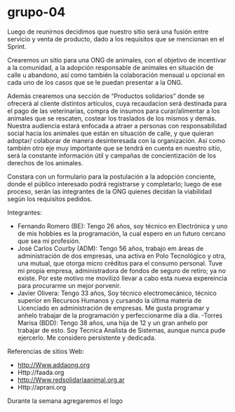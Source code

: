 # grupo-04

Luego de reunirnos decidimos que nuestro sitio será una fusión entre servicio y venta de producto, dado a los requisitos que se mencionan en el Sprint.

Crearemos un sitio para una ONG de animales, con el objetivo de incentivar a la comunidad, a la adopción responsable de animales en situación de calle u abandono, así como también la colaboración mensual u opcional en cada uno de los casos que se le puedan presentar a la ONG.

Además crearemos una sección de “Productos solidarios” donde se ofrecerá al cliente distintos artículos, cuya recaudacion será destinada para el pago de las veterinarias, compra de insumos para curar/alimentar a los animales que se rescaten, costear los traslados de los mismos y demás.
Nuestra audiencia estará enfocada a atraer a personas con responsabilidad social hacia los animales que están en situación de calle, y que quieran adoptar/ colaborar de manera desinteresada con la organización. Así como también otro eje muy importante que se tendrá en cuenta en nuestro sitio, será la constante información útil y campañas de concientización de los derechos de los animales.

Constara con un formulario para la postulación a la adopción conciente, donde el público interesado podrá registrarse y completarlo; luego de ese proceso, serán las integrantes de la ONG quienes decidan la viabilidad según los requisitos pedidos.

Integrantes:
- Fernando Romero (BE): Tengo 26 años, soy técnico en Electrónica y uno de mis hobbies es la programación, la cual espero en un futuro cercano que sea mi profesión.
- José Carlos Courby (ADM): Tengo 56 años, trabajo em áreas de administración de dos empresas, una activa en Polo Tecnológico y otra, una mutual, que otorga micro créditos para el consumo personal. Tuve mi propia empresa, administradora de fondos de seguro de retiro; ya no existe. Por este motivo me movilizó llevar a cabo esta nueva expereincia para procurarme un mejor porvenir.
- Javier Olivera: Tengo 33 años, Soy técnico electromecánico, técnico superior en Recursos Humanos y cursando la última materia de Licenciado en administración de empresas. Me gusta programar y anhelo trabajar de la programación y perfeccionarme día a día.
-Torres Marisa (BDD): Tengo 38 años, una hija de 12 y un gran anhelo por trabajar de esto. Soy Tecnica Analista de Sistemas, aunque nunca pude ejercerlo. Me considero persistente y dedicada.

Referencias de sitios Web:

- http://Www.addaong.org
- Http://faada.org
- http://Www.redsolidariaanimal.org.ar
- Http://aprani.org


Durante la semana agregaremos el logo